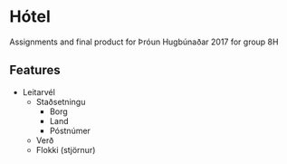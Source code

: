 # Hótel
Assignments and final product for Þróun Hugbúnaðar 2017 for group 8H

## Features

* Leitarvél
  - Staðsetningu
    * Borg
    * Land
    * Póstnúmer
  - Verð
  - Flokki (stjörnur)
